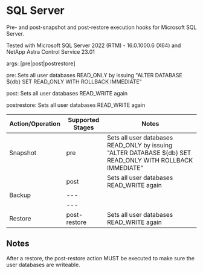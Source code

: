 # SQL Server

Pre- and post-snapshot and post-restore execution hooks for Microsoft SQL Server.

Tested with Microsoft SQL Server 2022 (RTM) - 16.0.1000.6 (X64) and NetApp Astra Control Service 23.01

args: [pre|post|postrestore]

pre: Sets all user databases READ_ONLY by issuing "ALTER DATABASE ${db} SET READ_ONLY WITH ROLLBACK IMMEDIATE"

post: Sets all user databases READ_WRITE again

postrestore: Sets all user databases READ_WRITE again

| Action/Operation | Supported Stages |               Notes                                                                                                     |
| -----------------|------------------|-------------------------------------------------------------------------------------------------------------------------|
| Snapshot         | pre              | Sets all user databases READ_ONLY by issuing "ALTER DATABASE ${db} SET READ_ONLY WITH ROLLBACK IMMEDIATE"               |
|                  | post             | Sets all user databases READ_WRITE again                                                                                |
| Backup           | ---              |                                                                                                                         |
|                  | ---              |                                                                                                                         |
| Restore          | post-restore     | Sets all user databases READ_WRITE again                                                                                |

## Notes

After a restore, the post-restore action MUST be executed to make sure the user databases are writeable.
